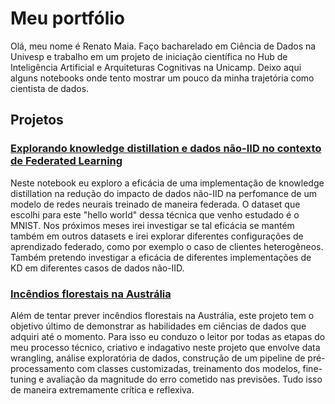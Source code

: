 # Meu portfólio

Olá, meu nome é Renato Maia. Faço bacharelado em Ciência de Dados na Univesp e trabalho em um projeto de iniciação científica no Hub de Inteligência Artificial e Arquiteturas Cognitivas na Unicamp. Deixo aqui alguns notebooks onde tento mostrar um pouco da minha trajetória como cientista de dados.

## Projetos

### [Explorando knowledge distillation e dados não-IID no contexto de Federated Learning](https://github.com/renatomsf/portfolio/blob/main/kd-non-iid-labels-ex-1.ipynb) 
Neste notebook eu exploro a eficácia de uma implementação de knowledge distillation na redução do impacto de dados não-IID na perfomance de um modelo de redes neurais treinado de maneira federada. O dataset que escolhi para este "hello world" dessa técnica que venho estudado é o MNIST. Nos próximos meses irei investigar se tal eficácia se mantém também em outros datasets e irei explorar diferentes configurações de aprendizado federado, como por exemplo o caso de clientes heterogêneos. Também pretendo investigar a eficácia de diferentes implementações de KD em diferentes casos de dados não-IID. 

### [Incêndios florestais na Austrália](https://github.com/renatomsf/portfolio/blob/main/Wildfires_in_Australia.ipynb)  
Além de tentar prever incêndios florestais na Austrália, este projeto tem o objetivo último de demonstrar as habilidades em ciências de dados que adquiri até o momento. Para isso eu conduzo o leitor por todas as etapas do meu processo técnico, criativo e indagativo neste projeto que envolve data wrangling, análise exploratória de dados, construção de um pipeline de pré-processamento com classes customizadas, treinamento dos modelos, fine-tuning e avaliação da magnitude do erro cometido nas previsões. Tudo isso de maneira extremamente crítica e reflexiva. 
